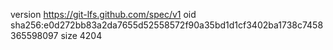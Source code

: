 version https://git-lfs.github.com/spec/v1
oid sha256:e0d272bb83a2da7655d52558572f90a35bd1d1cf3402ba1738c7458365598097
size 4204
